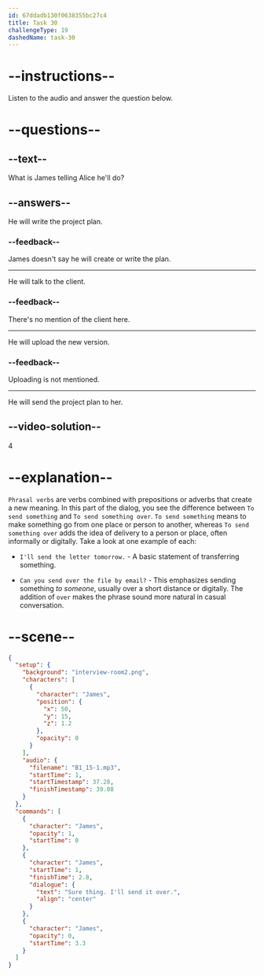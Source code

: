 ```yaml
---
id: 67ddadb130f0638355bc27c4
title: Task 30
challengeType: 19
dashedName: task-30
---
```


<!-- (Audio) James: Sure thing. I'll send it over. -->

# --instructions--

Listen to the audio and answer the question below.

# --questions--

## --text--

What is James telling Alice he'll do?

## --answers--

He will write the project plan.

### --feedback--

James doesn't say he will create or write the plan.

---

He will talk to the client.

### --feedback--

There's no mention of the client here.

---

He will upload the new version.

### --feedback--

Uploading is not mentioned.

---

He will send the project plan to her.

## --video-solution--

4

# --explanation--

`Phrasal verbs` are verbs combined with prepositions or adverbs that create a new meaning. In this part of the dialog, you see the difference between
`To send something` and `To send something over`. `To send something` means to make something go from one place or person to another, whereas `To send something over` adds the idea of delivery to a person or place, often informally or digitally. Take a look at one example of each:

- `I'll send the letter tomorrow.` - A basic statement of transferring something.

- `Can you send over the file by email?` - This emphasizes sending something *to someone*, usually over a short distance or digitally. The addition of `over` makes the phrase sound more natural in casual conversation.

# --scene--

```json
{
  "setup": {
    "background": "interview-room2.png",
    "characters": [
      {
        "character": "James",
        "position": {
          "x": 50,
          "y": 15,
          "z": 1.2
        },
        "opacity": 0
      }
    ],
    "audio": {
      "filename": "B1_15-1.mp3",
      "startTime": 1,
      "startTimestamp": 37.28,
      "finishTimestamp": 39.08
    }
  },
  "commands": [
    {
      "character": "James",
      "opacity": 1,
      "startTime": 0
    },
    {
      "character": "James",
      "startTime": 1,
      "finishTime": 2.8,
      "dialogue": {
        "text": "Sure thing. I'll send it over.",
        "align": "center"
      }
    },
    {
      "character": "James",
      "opacity": 0,
      "startTime": 3.3
    }
  ]
}
```
